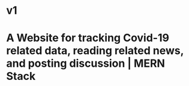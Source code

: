 # v1
# A Website for tracking Covid-19 related data, reading related news, and posting discussion | MERN Stack
